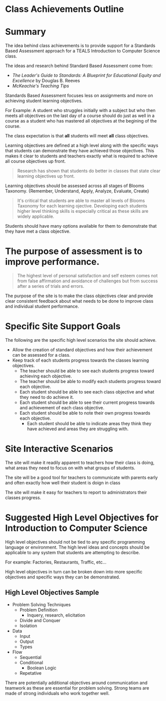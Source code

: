 # Class Achievements Outline

# Summary

The idea behind class achievements is to provide support for a Standards Based Assessment approach for a TEALS Introduction to Computer Science class.

The ideas and research behind Standard Based Assessment come from:

* *The Leader's Guide to Standards: A Blueprint for Educational Equity and Excellence* by Douglas B. Reeves 
* *McKeachie's Teaching Tips*

Standards Based Assessment focuses less on assignments and more on achieving student learning objectives.

For Example: A student who struggles initially with a subject but who then meets all objectives on the last day of a course should do just as well in a course as a student who has mastered all objectives at the begining of the course.

The class expectation is that **all** students will meet **all** class objectives.

Learning objectives are defined at a high level along with the specific ways that students can demonstrate they have achieved those objectives. This makes it clear to students and teachers exactly what is required to achieve all course objectives up front.

> Research has shown that students do better in classes that state clear learning objectives up front.

Learning objectives should be assessed across all stages of Blooms Taxonomy. {Remember, Understand, Apply, Analyze, Evaluate, Create}

> It's critical that students are able to master all levels of Blooms Taxonomy for each learning ojective. Developing each students higher level thinking skills is especially critical as these skills are widely applicable.

Students should have many options available for them to demonstrate that they have met a class objective.

# The purpose of assessment is to improve performance.

> The highest level of personal satisfaction and self esteem comes not from false affirmation and avoidance of challenges but from success after a series of trials and errors.

The purpose of the site is to make the class objectives clear and provide clear consistent feedback about what needs to be done to improve class and individual student performance.


# Specific Site Support Goals

The following are the specific high level scenarios the site should achieve.

* Allow the creation of standard objectives and how their achievement can be assessed for a class.
* Keep track of each students progress towards the classes learning objectives.
    * The teacher should be able to see each students progress toward achieving each objective.
    * The teacher should be able to modify each students progress toward each objective.
    * Each student should be able to see each class objective and what they need to do achieve it.
    * Each student should be able to see their current progress towards and achievement of each class objective.
    * Each student should be able to note their own progress towards each objective.
        * Each student should be able to indicate areas they think they have achieved and areas they are struggling with.


# Site Interactive Scenarios

The site will make it readily apparent to teachers how their class is doing, what areas they need to focus on with what groups of students.

The site will be a good tool for teachers to communicate with parents early and often exactly how well their student is doign in class

The site will make it easy for teachers to report to administrators their classes progress.





# Suggested High Level Objectives for Introduction to Computer Science

High level objectives should not be tied to any specific programming language or environment. The high level ideas and concepts should be applicable to any system that students are attempting to describe.

For example: Factories, Restaurants, Traffic, etc...

High level objectives in turn can be broken down into more specific objectives and specific ways they can be demonstrated.

## High Level Objectives Sample

* Problem Solving Techniques
    * Problem Definition
        * Inquery, research, elicitation
    * Divide and Conquer
    * Isolation
* Data
    * Input
    * Output
    * Types
* Flow
    * Sequential
    * Conditional
        * Boolean Logic
    * Repetative

There are potentially additional objectives around communication and teamwork as these are essential for problem solving. Strong teams are made of strong individuals who work together well.






